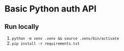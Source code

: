 # Basic Python auth API

## Run locally
1. `python -m venv .venv && source .venv/bin/activate`
2. `pip install -r requirements.txt`